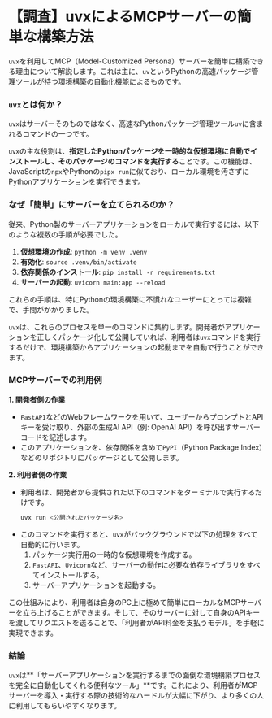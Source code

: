 # 【調査】uvxによるMCPサーバーの簡単な構築方法

`uvx`を利用してMCP（Model-Customized Persona）サーバーを簡単に構築できる理由について解説します。これは主に、`uv`というPythonの高速パッケージ管理ツールが持つ環境構築の自動化機能によるものです。

### `uvx`とは何か？

`uvx`はサーバーそのものではなく、高速なPythonパッケージ管理ツール`uv`に含まれるコマンドの一つです。

`uvx`の主な役割は、**指定したPythonパッケージを一時的な仮想環境に自動でインストールし、そのパッケージのコマンドを実行する**ことです。この機能は、JavaScriptの`npx`やPythonの`pipx run`に似ており、ローカル環境を汚さずにPythonアプリケーションを実行できます。

### なぜ「簡単」にサーバーを立てられるのか？

従来、Python製のサーバーアプリケーションをローカルで実行するには、以下のような複数の手順が必要でした。

1.  **仮想環境の作成**: `python -m venv .venv`
2.  **有効化**: `source .venv/bin/activate`
3.  **依存関係のインストール**: `pip install -r requirements.txt`
4.  **サーバーの起動**: `uvicorn main:app --reload`

これらの手順は、特にPythonの環境構築に不慣れなユーザーにとっては複雑で、手間がかかりました。

`uvx`は、これらのプロセスを単一のコマンドに集約します。開発者がアプリケーションを正しくパッケージ化して公開していれば、利用者は`uvx`コマンドを実行するだけで、環境構築からアプリケーションの起動までを自動で行うことができます。

### MCPサーバーでの利用例

**1. 開発者側の作業**
*   `FastAPI`などのWebフレームワークを用いて、ユーザーからプロンプトとAPIキーを受け取り、外部の生成AI API（例: OpenAI API）を呼び出すサーバーコードを記述します。
*   このアプリケーションを、依存関係を含めて`PyPI`（Python Package Index）などのリポジトリにパッケージとして公開します。

**2. 利用者側の作業**
*   利用者は、開発者から提供された以下のコマンドをターミナルで実行するだけです。
    ```bash
    uvx run <公開されたパッケージ名>
    ```
*   このコマンドを実行すると、`uvx`がバックグラウンドで以下の処理をすべて自動的に行います。
    1.  パッケージ実行用の一時的な仮想環境を作成する。
    2.  `FastAPI`、`Uvicorn`など、サーバーの動作に必要な依存ライブラリをすべてインストールする。
    3.  サーバーアプリケーションを起動する。

この仕組みにより、利用者は自身のPC上に極めて簡単にローカルなMCPサーバーを立ち上げることができます。そして、そのサーバーに対して自身のAPIキーを渡してリクエストを送ることで、「利用者がAPI料金を支払うモデル」を手軽に実現できます。

### 結論

`uvx`は**「サーバーアプリケーションを実行するまでの面倒な環境構築プロセスを完全に自動化してくれる便利なツール」**です。これにより、利用者がMCPサーバーを導入・実行する際の技術的なハードルが大幅に下がり、より多くの人に利用してもらいやすくなります。 